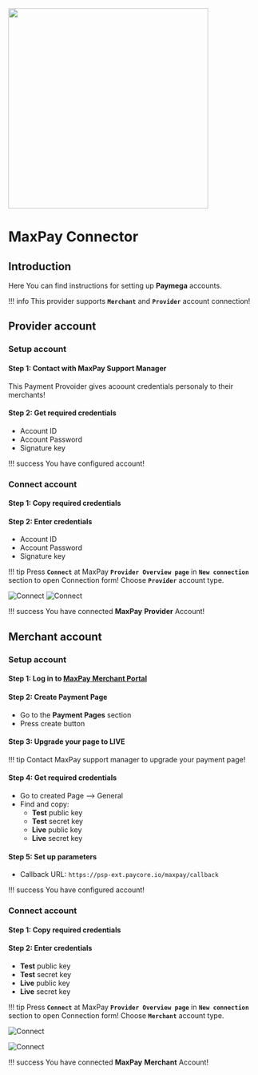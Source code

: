 <img src="https://static.openfintech.io/payment_providers/maxpay/logo.svg?w=400" width="400px">

# MaxPay Connector

## Introduction

Here You can find  instructions for setting up **Paymega** accounts.

!!! info
     This provider supports **`Merchant`** and **`Provider`** account connection!

## Provider account

### Setup account

#### Step 1: Contact with MaxPay Support Manager

This Payment Provoider gives acoount credentials personaly to their merchants!
    
#### Step 2: Get required credentials

-   Account ID
-   Account Password
-   Signature key

!!! success
    You have configured account!
    
### Connect account

#### Step 1: Copy required credentials

#### Step 2: Enter credentials

-   Account ID
-   Account Password
-   Signature key

!!! tip
    Press **`Connect`** at MaxPay **`Provider Overview page`** in **`New connection`** section to open Connection form!
    Choose **`Provider`** account type.


![Connect](images/maxpay_provider_connect1.png)
    ![Connect](images/maxpay_provider_connect2.png)

!!! success
    You have connected **MaxPay** **Provider** Account!


## Merchant account


### Setup account

#### Step 1: Log in to [**MaxPay** Merchant Portal](https://my.maxpay.eu/)

#### Step 2: Create Payment Page

- Go to the **Payment Pages** section
- Press create button


#### Step 3: Upgrade  your page to LIVE

!!! tip
    Contact MaxPay support manager to upgrade your payment page!

#### Step 4: Get required credentials

- Go to created Page —> General
- Find and copy:
    -  **Test** public key
    -  **Test** secret key
    -  **Live** public key
    -  **Live** secret key

#### Step 5: Set up parameters

- Callback URL: ```https://psp-ext.paycore.io/maxpay/callback```


!!! success
    You have configured account!
    
### Connect account

#### Step 1: Copy required credentials


#### Step 2: Enter credentials

-  **Test** public key
-  **Test** secret key
-  **Live** public key
-  **Live** secret key

!!! tip
    Press **`Connect`** at MaxPay **`Provider Overview page`** in **`New connection`** section to open Connection form!
    Choose **`Merchant`** account type.


![Connect](images/maxpay_merchant_connect1.png)

![Connect](images/maxpay_merchant_connect2.png)


!!! success
    You have connected **MaxPay** **Merchant** Account!